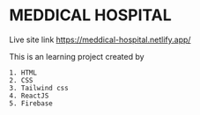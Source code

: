 # MEDDICAL HOSPITAL 

Live site link https://meddical-hospital.netlify.app/

This is an learning project created by

    1. HTML
    2. CSS
    3. Tailwind css
    4. ReactJS
    5. Firebase